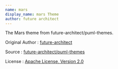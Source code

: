 ```yaml
---
name: mars
display_name: mars Theme
author: future architect
---
```

The Mars theme from future-architect/puml-themes.

Original Author
: [future-architect](https://github.com/future-architect)

Source
: [future-architect/puml-themes](https://github.com/future-architect/puml-themes/tree/master/themes)

License
: [Apache License, Version 2.0](https://github.com/future-architect/puml-themes/blob/master/LICENSE)
